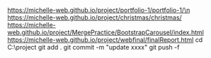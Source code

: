 https://michelle-web.github.io/project/portfolio-1/portfolio-1/\n
https://michelle-web.github.io/project/christmas/christmas/
https://michelle-web.github.io/project/MergePractice/BootstrapCarousel/index.html
https://michelle-web.github.io/project/webfinal/finalReport.html
cd C:\project
git add .
git commit -m "update xxxx"
git push -f